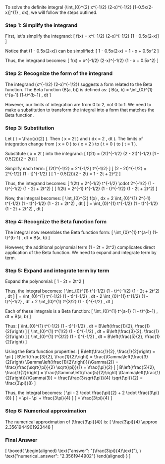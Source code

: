 To solve the definite integral \(\int_{0}^{2} x^{-1/2} (2-x)^{-1/2} [1-0.5x(2-x)]^{1} \, dx\), we will follow the steps outlined.

### Step 1: Simplify the integrand

First, let's simplify the integrand:
\[ f(x) = x^{-1/2} (2-x)^{-1/2} [1 - 0.5x(2-x)] \]

Notice that \(1 - 0.5x(2-x)\) can be simplified:
\[ 1 - 0.5x(2-x) = 1 - x + 0.5x^2 \]

Thus, the integrand becomes:
\[ f(x) = x^{-1/2} (2-x)^{-1/2} (1 - x + 0.5x^2) \]

### Step 2: Recognize the form of the integrand

The integrand \(x^{-1/2} (2-x)^{-1/2}\) suggests a form related to the Beta function. The Beta function \(B(a, b)\) is defined as:
\[ B(a, b) = \int_{0}^{1} t^{a-1} (1-t)^{b-1} \, dt \]

However, our limits of integration are from 0 to 2, not 0 to 1. We need to make a substitution to transform the integral into a form that matches the Beta function.

### Step 3: Substitution

Let \( t = \frac{x}{2} \). Then \( x = 2t \) and \( dx = 2 \, dt \). The limits of integration change from \( x = 0 \) to \( x = 2 \) to \( t = 0 \) to \( t = 1 \).

Substitute \( x = 2t \) into the integrand:
\[ f(2t) = (2t)^{-1/2} (2 - 2t)^{-1/2} [1 - 0.5(2t)(2 - 2t)] \]

Simplify each term:
\[ (2t)^{-1/2} = 2^{-1/2} t^{-1/2} \]
\[ (2 - 2t)^{-1/2} = 2^{-1/2} (1 - t)^{-1/2} \]
\[ 1 - 0.5(2t)(2 - 2t) = 1 - 2t + 2t^2 \]

Thus, the integrand becomes:
\[ f(2t) = 2^{-1/2} t^{-1/2} \cdot 2^{-1/2} (1 - t)^{-1/2} (1 - 2t + 2t^2) \]
\[ f(2t) = 2^{-1} t^{-1/2} (1 - t)^{-1/2} (1 - 2t + 2t^2) \]

Now, the integral becomes:
\[ \int_{0}^{2} f(x) \, dx = 2 \int_{0}^{1} 2^{-1} t^{-1/2} (1 - t)^{-1/2} (1 - 2t + 2t^2) \, dt \]
\[ = \int_{0}^{1} t^{-1/2} (1 - t)^{-1/2} (1 - 2t + 2t^2) \, dt \]

### Step 4: Recognize the Beta function form

The integral now resembles the Beta function form:
\[ \int_{0}^{1} t^{a-1} (1-t)^{b-1} \, dt = B(a, b) \]

However, the additional polynomial term \(1 - 2t + 2t^2\) complicates direct application of the Beta function. We need to expand and integrate term by term.

### Step 5: Expand and integrate term by term

Expand the polynomial:
\[ 1 - 2t + 2t^2 \]

Thus, the integral becomes:
\[ \int_{0}^{1} t^{-1/2} (1 - t)^{-1/2} (1 - 2t + 2t^2) \, dt \]
\[ = \int_{0}^{1} t^{-1/2} (1 - t)^{-1/2} \, dt - 2 \int_{0}^{1} t^{1/2} (1 - t)^{-1/2} \, dt + 2 \int_{0}^{1} t^{3/2} (1 - t)^{-1/2} \, dt \]

Each of these integrals is a Beta function:
\[ \int_{0}^{1} t^{a-1} (1 - t)^{b-1} \, dt = B(a, b) \]

Thus:
\[ \int_{0}^{1} t^{-1/2} (1 - t)^{-1/2} \, dt = B\left(\frac{1}{2}, \frac{1}{2}\right) \]
\[ \int_{0}^{1} t^{1/2} (1 - t)^{-1/2} \, dt = B\left(\frac{3}{2}, \frac{1}{2}\right) \]
\[ \int_{0}^{1} t^{3/2} (1 - t)^{-1/2} \, dt = B\left(\frac{5}{2}, \frac{1}{2}\right) \]

Using the Beta function properties:
\[ B\left(\frac{1}{2}, \frac{1}{2}\right) = \pi \]
\[ B\left(\frac{3}{2}, \frac{1}{2}\right) = \frac{\Gamma\left(\frac{3}{2}\right) \Gamma\left(\frac{1}{2}\right)}{\Gamma(2)} = \frac{\frac{\sqrt{\pi}}{2} \sqrt{\pi}}{1} = \frac{\pi}{2} \]
\[ B\left(\frac{5}{2}, \frac{1}{2}\right) = \frac{\Gamma\left(\frac{5}{2}\right) \Gamma\left(\frac{1}{2}\right)}{\Gamma(3)} = \frac{\frac{3\sqrt{\pi}}{4} \sqrt{\pi}}{2} = \frac{3\pi}{8} \]

Thus, the integral becomes:
\[ \pi - 2 \cdot \frac{\pi}{2} + 2 \cdot \frac{3\pi}{8} \]
\[ = \pi - \pi + \frac{3\pi}{4} \]
\[ = \frac{3\pi}{4} \]

### Step 6: Numerical approximation

The numerical approximation of \(\frac{3\pi}{4}\) is:
\[ \frac{3\pi}{4} \approx 2.3561944901923448 \]

### Final Answer

\[
\boxed{
\begin{aligned}
\text{"answer": "}\frac{3\pi}{4}\text{"}, \\
\text{"numerical_answer": "2.3561944902"}
\end{aligned}
}
\]